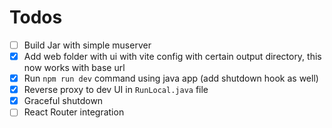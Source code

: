 # Todos

- [ ] Build Jar with simple muserver
- [X] Add web folder with ui with vite config with certain output directory, this now works with base url
- [X] Run `npm run dev` command using java app (add shutdown hook as well)
- [X] Reverse proxy to dev UI in `RunLocal.java` file
- [X] Graceful shutdown  
- [ ] React Router integration